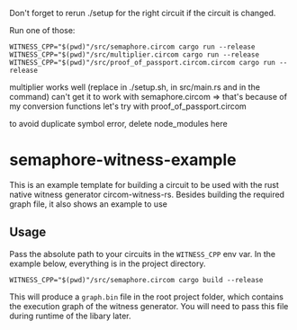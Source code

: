 Don't forget to rerun ./setup for the right circuit if the circuit is changed.

Run one of those:
```
WITNESS_CPP="$(pwd)"/src/semaphore.circom cargo run --release
WITNESS_CPP="$(pwd)"/src/multiplier.circom cargo run --release
WITNESS_CPP="$(pwd)"/src/proof_of_passport.circom.circom cargo run --release
```

multiplier works well (replace in ./setup.sh, in src/main.rs and in the command)
can't get it to work with semaphore.circom => that's because of my conversion functions
let's try with proof_of_passport.circom

to avoid duplicate symbol error, delete node_modules here

# semaphore-witness-example

This is an example template for building a circuit to be used with the rust native witness generator circom-witness-rs. 
Besides building the required graph file, it also shows an example to use 

## Usage
Pass the absolute path to your circuits in the `WITNESS_CPP` env var.
In the example below, everything is in the project directory.

```
WITNESS_CPP="$(pwd)"/src/semaphore.circom cargo build --release
```

This will produce a `graph.bin` file in the root project folder, which contains the execution graph of the witness generator. 
You will need to pass this file during runtime of the libary later.
